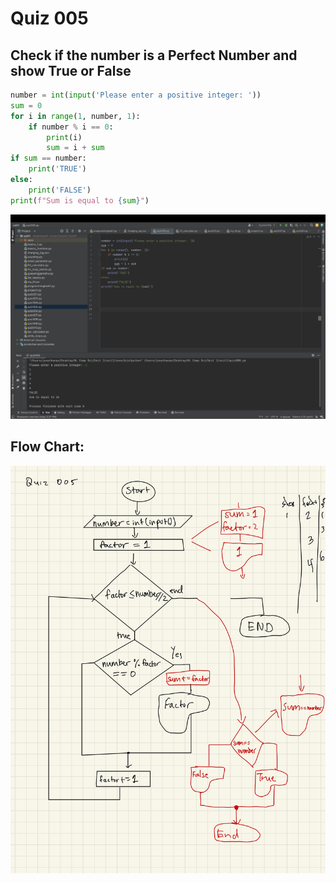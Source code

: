 # Quiz 005

## Check if the number is a Perfect Number and show True or False


```.py
number = int(input('Please enter a positive integer: '))
sum = 0
for i in range(1, number, 1):
    if number % i == 0:
        print(i)
        sum = i + sum
if sum == number:
    print('TRUE')
else:
    print('FALSE')
print(f"Sum is equal to {sum}")
```


![](quiz005.jpg)


## Flow Chart:


![](005flowchart.jpg)
